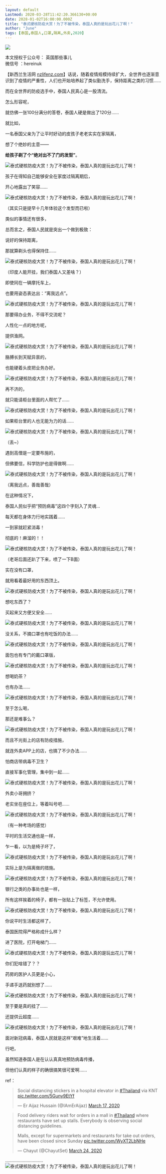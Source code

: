 ```yaml
---
layout: default
Lastmod: 2020-03-28T11:42:20.366130+00:00
date: 2028-01-02T16:00:00.000Z
title: "泰式硬核防疫大赏！为了不被传染，泰国人真的是玩出花儿了啊！"
author: "June"
tags: [泰国,泰国人,口罩,隔离,外卖,2020]
---
```


[![](https://images.weserv.nl/?url=https%3A//nzlifenz.com/wp-content/uploads/2020/03/7-1585357160.jpeg)](https://images.weserv.nl/?url=https%3A//nzlifenz.com/wp-content/uploads/2020/03/7-1585357160.jpeg)

本文授权于公众号： 英国那些事儿  
微信号 ：hereinuk

【新西兰生活网 [nzlifenz.com](https://nzlifenz.com)】话说，随着疫情规模持续扩大，全世界也逐渐意识到了疫情的严重性，人们也开始培养起了类似勤洗手，保持距离之类的习惯……

而在全世界的防疫选手中，泰国人民真心是一股清流。

怎么形容呢，

就仿佛一张100分满分的答卷，泰国人硬是做出了120分……

就比如，

一名泰国父亲为了让平时好动的皮孩子老老实实在家隔离，

想了个绝妙的主意——

**给孩子剃了个“绝对出不了门的发型”**。

![泰式硬核防疫大赏！为了不被传染，泰国人真的是玩出花儿了啊！](https://images.weserv.nl/?url=https%3A//nzlifenz.com/wp-content/uploads/2020/03/9-1585357164.jpeg)

孩子在得知自己能够安全在家度过隔离期后，

开心地露出了笑容……

![泰式硬核防疫大赏！为了不被传染，泰国人真的是玩出花儿了啊！](https://images.weserv.nl/?url=https%3A//nzlifenz.com/wp-content/uploads/2020/03/2-1585357166.jpeg)

（其实只是提早十几年体验这个发型而已啦）

类似的事情还有很多，

总而言之，泰国人民就是突出一个做到极致：

说好的保持距离，

那就算剃头也得保持住……

![泰式硬核防疫大赏！为了不被传染，泰国人真的是玩出花儿了啊！](https://images.weserv.nl/?url=https%3A//nzlifenz.com/wp-content/uploads/2020/03/9-1585357171.gif)

（印度人能开挂，我们泰国人又差啥？）

即使同在一辆摩托车上，

也要用姿态表达出：“离我远点”。

![泰式硬核防疫大赏！为了不被传染，泰国人真的是玩出花儿了啊！](https://images.weserv.nl/?url=https%3A//nzlifenz.com/wp-content/uploads/2020/03/9-1585357173.jpeg)

那要得办业务，不得不交流呢？

人性化一点的地方呢，

提供渔网。

![泰式硬核防疫大赏！为了不被传染，泰国人真的是玩出花儿了啊！](https://images.weserv.nl/?url=https%3A//nzlifenz.com/wp-content/uploads/2020/03/7-1585357175.jpeg)

胳膊长到天赋异禀的，

也能硬着头皮把业务办好。

![泰式硬核防疫大赏！为了不被传染，泰国人真的是玩出花儿了啊！](https://images.weserv.nl/?url=https%3A//nzlifenz.com/wp-content/uploads/2020/03/0-1585357177.jpeg)

再不济的，

就只能请柜台里面的人帮忙了……

![泰式硬核防疫大赏！为了不被传染，泰国人真的是玩出花儿了啊！](https://images.weserv.nl/?url=https%3A//nzlifenz.com/wp-content/uploads/2020/03/0-1585357179.jpeg)

如果柜台里的人也无能为力的话……

![泰式硬核防疫大赏！为了不被传染，泰国人真的是玩出花儿了啊！](https://images.weserv.nl/?url=https%3A//nzlifenz.com/wp-content/uploads/2020/03/5-1585357180.jpeg)

（丢~）

遇到高僧是一定要布施的，

但佛要信，科学防护也是得做啊……

![泰式硬核防疫大赏！为了不被传染，泰国人真的是玩出花儿了啊！](https://images.weserv.nl/?url=https%3A//nzlifenz.com/wp-content/uploads/2020/03/1-1585357182.jpeg)

（离我远点，善哉善哉）

在这种情况下，

泰国人民似乎把“预防病毒”这四个字刻入了灵魂…

每天都在身体力行地实践着……

一到家就赶紧消毒！

彻底的！麻溜的！！

![泰式硬核防疫大赏！为了不被传染，泰国人真的是玩出花儿了啊！](https://images.weserv.nl/?url=https%3A//nzlifenz.com/wp-content/uploads/2020/03/1-1585357187.gif)

（老哥后面还趴了下来，喷了一下B面）

实在没有口罩，

就用看着最好用的东西顶上。

![泰式硬核防疫大赏！为了不被传染，泰国人真的是玩出花儿了啊！](https://images.weserv.nl/?url=https%3A//nzlifenz.com/wp-content/uploads/2020/03/5-1585357189.jpeg)

想吃东西了？

买起来又方便又安全……

![泰式硬核防疫大赏！为了不被传染，泰国人真的是玩出花儿了啊！](https://images.weserv.nl/?url=https%3A//nzlifenz.com/wp-content/uploads/2020/03/8-1585357191.jpeg)

没关系，不摘口罩也有吃饭的办法……

![泰式硬核防疫大赏！为了不被传染，泰国人真的是玩出花儿了啊！](https://images.weserv.nl/?url=https%3A//nzlifenz.com/wp-content/uploads/2020/03/6-1585357193.jpeg)

面包也有专门的戴口罩版，

![泰式硬核防疫大赏！为了不被传染，泰国人真的是玩出花儿了啊！](https://images.weserv.nl/?url=https%3A//nzlifenz.com/wp-content/uploads/2020/03/4-1585357196.jpeg)

想喝奶茶？

也有办法……

![泰式硬核防疫大赏！为了不被传染，泰国人真的是玩出花儿了啊！](https://images.weserv.nl/?url=https%3A//nzlifenz.com/wp-content/uploads/2020/03/5-1585357204.gif)

至于怎么喝，

那还是难事么？

![泰式硬核防疫大赏！为了不被传染，泰国人真的是玩出花儿了啊！](https://images.weserv.nl/?url=https%3A//nzlifenz.com/wp-content/uploads/2020/03/2-1585357205.jpeg)

而且不光街上的店有防疫措施，

就连外卖APP上的店，也搞了不少办法……

怕商店带病毒不卫生？

直接军事化管理，集中到一起……

![泰式硬核防疫大赏！为了不被传染，泰国人真的是玩出花儿了啊！](https://images.weserv.nl/?url=https%3A//nzlifenz.com/wp-content/uploads/2020/03/4-1585357207.jpeg)

外卖小哥拥挤？

老实坐在座位上，等着叫号吧……

![泰式硬核防疫大赏！为了不被传染，泰国人真的是玩出花儿了啊！](https://images.weserv.nl/?url=https%3A//nzlifenz.com/wp-content/uploads/2020/03/3-1585357210.jpeg)

（有一种考场的感觉）

平时的生活交通也是一样，

乍一看，以为是椅子坏了，

![泰式硬核防疫大赏！为了不被传染，泰国人真的是玩出花儿了啊！](https://images.weserv.nl/?url=https%3A//nzlifenz.com/wp-content/uploads/2020/03/3-1585357212.jpeg)

实际上是为隔离做的措施。

![泰式硬核防疫大赏！为了不被传染，泰国人真的是玩出花儿了啊！](https://images.weserv.nl/?url=https%3A//nzlifenz.com/wp-content/uploads/2020/03/0-1585357213.jpeg)

银行之类的办事处也是一样，

所有这样挨着的椅子，都有一张贴上了标签，不允许使用。

![泰式硬核防疫大赏！为了不被传染，泰国人真的是玩出花儿了啊！](https://images.weserv.nl/?url=https%3A//nzlifenz.com/wp-content/uploads/2020/03/4-1585357214.jpeg)

你说平时生活都这样了，

泰国医院得严格称成什么样？

进了医院，打开电梯门……

![泰式硬核防疫大赏！为了不被传染，泰国人真的是玩出花儿了啊！](https://images.weserv.nl/?url=https%3A//nzlifenz.com/wp-content/uploads/2020/03/2-1585357217.jpeg)

你们犯啥错了？？

药房的医护人员更是小心，

手递手送药就别想了……

![泰式硬核防疫大赏！为了不被传染，泰国人真的是玩出花儿了啊！](https://images.weserv.nl/?url=https%3A//nzlifenz.com/wp-content/uploads/2020/03/10-1585357221.gif)

至于要是真的挂了……

还提供云超度……

![泰式硬核防疫大赏！为了不被传染，泰国人真的是玩出花儿了啊！](https://images.weserv.nl/?url=https%3A//nzlifenz.com/wp-content/uploads/2020/03/4-1585357223.jpeg)

面对新冠病毒，泰国人民就是这样“艰难”地生活着……

行吧，

虽然知道泰国人是在认认真真地预防病毒传播，

但他们认真的样子的确很搞笑很可爱啊……

ref：

> Social distancing stickers in a hospital elevator in [#Thailand](https://twitter.com/hashtag/Thailand?src=hash&ref_src=twsrc%5Etfw) via KNT [pic.twitter.com/5Guny9EtYf](https://t.co/5Guny9EtYf)
> 
> — Er Aijaz Hussain (@IAmErAijaz) [March 17, 2020](https://twitter.com/IAmErAijaz/status/1239964007999475712?ref_src=twsrc%5Etfw)

> Food delivery riders wait for orders in a mall in [#Thailand](https://twitter.com/hashtag/Thailand?src=hash&ref_src=twsrc%5Etfw) where restaurants have set up stalls. Everybody is observing social distancing guidelines.
> 
> Malls, except for supermarkets and restaurants for take out orders, have been closed since Sunday [pic.twitter.com/WyXT2LbNHe](https://t.co/WyXT2LbNHe)
> 
> — Chayut (@ChayutSet) [March 24, 2020](https://twitter.com/ChayutSet/status/1242428269175033856?ref_src=twsrc%5Etfw)

…………………………![泰式硬核防疫大赏！为了不被传染，泰国人真的是玩出花儿了啊！](https://images.weserv.nl/?url=https%3A//nzlifenz.com/wp-content/uploads/2020/03/6-1585357224.jpeg)

